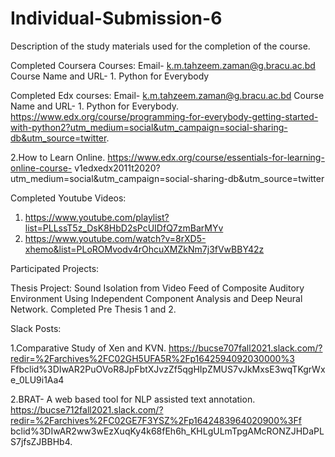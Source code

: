 # Individual-Submission-6
Description of the study materials used for the completion of the course.



Completed Coursera Courses: 
Email- k.m.tahzeem.zaman@g.bracu.ac.bd 
Course Name and URL- 1. Python for Everybody 




Completed Edx courses: 
Email- k.m.tahzeem.zaman@g.bracu.ac.bd 
Course Name and URL- 1. Python for Everybody. https://www.edx.org/course/programming-for-everybody-getting-started-with-python2?utm_medium=social&utm_campaign=social-sharing-db&utm_source=twitter. 
 	
2.How to Learn Online. https://www.edx.org/course/essentials-for-learning-online-course-
v1edxedx2011t2020?utm_medium=social&utm_campaign=social-sharing-db&utm_source=twitter 

Completed Youtube Videos: 
 
1.	https://www.youtube.com/playlist?list=PLLssT5z_DsK8HbD2sPcUIDfQ7zmBarMYv 
2.	https://www.youtube.com/watch?v=8rXD5-xhemo&list=PLoROMvodv4rOhcuXMZkNm7j3fVwBBY42z 


 
Participated Projects: 
 
Thesis Project: Sound Isolation from Video Feed of Composite Auditory Environment Using Independent Component Analysis and Deep Neural Network. 
Completed Pre Thesis 1 and 2. 


Slack Posts: 
 
1.Comparative Study of Xen and KVN. 
https://bucse707fall2021.slack.com/?redir=%2Farchives%2FC02GH5UFA5R%2Fp1642594092030000%3 Ffbclid%3DIwAR2PuOVoR8JpFbtXJvzZf5qgHIpZMUS7vJkMxsE3wqTKgrWxe_0LU9i1Aa4 
 
2.BRAT- A web based tool for NLP assisted text annotation. 
https://bucse712fall2021.slack.com/?redir=%2Farchives%2FC02GE7F3YSZ%2Fp1642483964020900%3Ff bclid%3DIwAR2ww3wEzXuqKy4k68fEh6h_KHLgULmTpgAMcRONZJHDaPLS7jfsZJBBHb4. 
